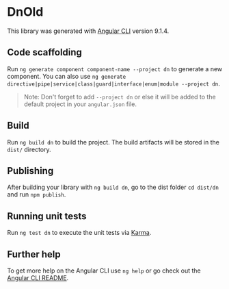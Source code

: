 # DnOld

This library was generated with [Angular CLI](https://github.com/angular/angular-cli) version 9.1.4.

## Code scaffolding

Run `ng generate component component-name --project dn` to generate a new component. You can also use `ng generate directive|pipe|service|class|guard|interface|enum|module --project dn`.
> Note: Don't forget to add `--project dn` or else it will be added to the default project in your `angular.json` file. 

## Build

Run `ng build dn` to build the project. The build artifacts will be stored in the `dist/` directory.

## Publishing

After building your library with `ng build dn`, go to the dist folder `cd dist/dn` and run `npm publish`.

## Running unit tests

Run `ng test dn` to execute the unit tests via [Karma](https://karma-runner.github.io).

## Further help

To get more help on the Angular CLI use `ng help` or go check out the [Angular CLI README](https://github.com/angular/angular-cli/blob/master/README.md).
